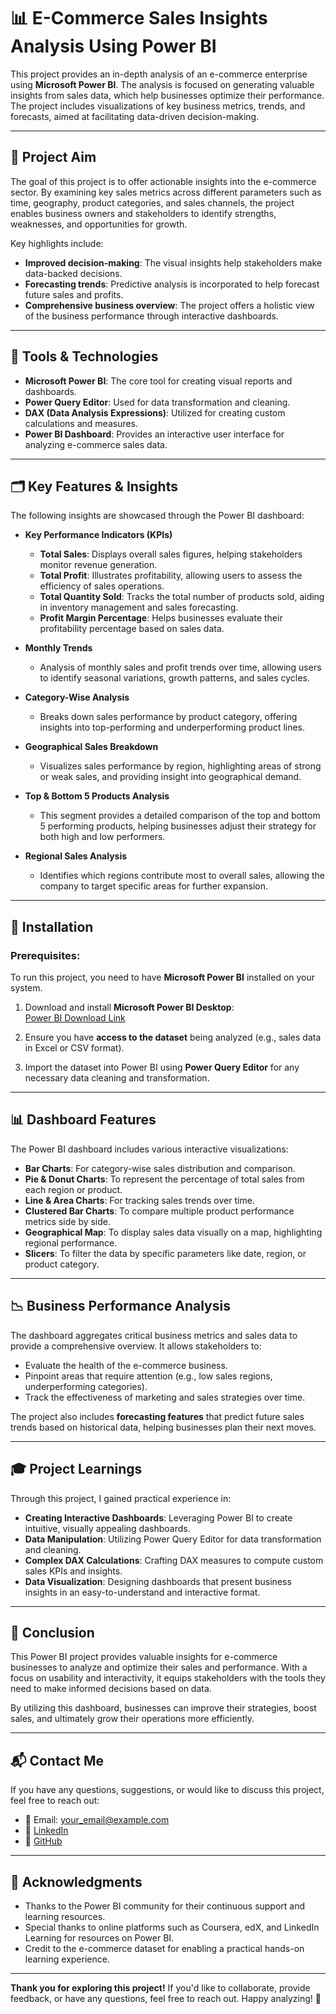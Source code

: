 # 📊 E-Commerce Sales Insights Analysis Using Power BI

This project provides an in-depth analysis of an e-commerce enterprise using **Microsoft Power BI**. The analysis is focused on generating valuable insights from sales data, which help businesses optimize their performance. The project includes visualizations of key business metrics, trends, and forecasts, aimed at facilitating data-driven decision-making.

---

## 🎯 Project Aim

The goal of this project is to offer actionable insights into the e-commerce sector. By examining key sales metrics across different parameters such as time, geography, product categories, and sales channels, the project enables business owners and stakeholders to identify strengths, weaknesses, and opportunities for growth.

Key highlights include:

- **Improved decision-making**: The visual insights help stakeholders make data-backed decisions.
- **Forecasting trends**: Predictive analysis is incorporated to help forecast future sales and profits.
- **Comprehensive business overview**: The project offers a holistic view of the business performance through interactive dashboards.

---

## 🧰 Tools & Technologies

- **Microsoft Power BI**: The core tool for creating visual reports and dashboards.
- **Power Query Editor**: Used for data transformation and cleaning.
- **DAX (Data Analysis Expressions)**: Utilized for creating custom calculations and measures.
- **Power BI Dashboard**: Provides an interactive user interface for analyzing e-commerce sales data.

---

## 🗂️ Key Features & Insights

The following insights are showcased through the Power BI dashboard:

- **Key Performance Indicators (KPIs)**  
  - **Total Sales**: Displays overall sales figures, helping stakeholders monitor revenue generation.
  - **Total Profit**: Illustrates profitability, allowing users to assess the efficiency of sales operations.
  - **Total Quantity Sold**: Tracks the total number of products sold, aiding in inventory management and sales forecasting.
  - **Profit Margin Percentage**: Helps businesses evaluate their profitability percentage based on sales data.

- **Monthly Trends**  
  - Analysis of monthly sales and profit trends over time, allowing users to identify seasonal variations, growth patterns, and sales cycles.

- **Category-Wise Analysis**  
  - Breaks down sales performance by product category, offering insights into top-performing and underperforming product lines.

- **Geographical Sales Breakdown**  
  - Visualizes sales performance by region, highlighting areas of strong or weak sales, and providing insight into geographical demand.

- **Top & Bottom 5 Products Analysis**  
  - This segment provides a detailed comparison of the top and bottom 5 performing products, helping businesses adjust their strategy for both high and low performers.

- **Regional Sales Analysis**  
  - Identifies which regions contribute most to overall sales, allowing the company to target specific areas for further expansion.

---

## 🔧 Installation

### Prerequisites:
To run this project, you need to have **Microsoft Power BI** installed on your system.

1. Download and install **Microsoft Power BI Desktop**:  
   [Power BI Download Link](https://powerbi.microsoft.com/en-us/downloads/)
   
2. Ensure you have **access to the dataset** being analyzed (e.g., sales data in Excel or CSV format).

3. Import the dataset into Power BI using **Power Query Editor** for any necessary data cleaning and transformation.

---

## 📊 Dashboard Features

The Power BI dashboard includes various interactive visualizations:

- **Bar Charts**: For category-wise sales distribution and comparison.
- **Pie & Donut Charts**: To represent the percentage of total sales from each region or product.
- **Line & Area Charts**: For tracking sales trends over time.
- **Clustered Bar Charts**: To compare multiple product performance metrics side by side.
- **Geographical Map**: To display sales data visually on a map, highlighting regional performance.
- **Slicers**: To filter the data by specific parameters like date, region, or product category.

---

## 📉 Business Performance Analysis

The dashboard aggregates critical business metrics and sales data to provide a comprehensive overview. It allows stakeholders to:

- Evaluate the health of the e-commerce business.
- Pinpoint areas that require attention (e.g., low sales regions, underperforming categories).
- Track the effectiveness of marketing and sales strategies over time.

The project also includes **forecasting features** that predict future sales trends based on historical data, helping businesses plan their next moves.

---

## 🎓 Project Learnings

Through this project, I gained practical experience in:

- **Creating Interactive Dashboards**: Leveraging Power BI to create intuitive, visually appealing dashboards.
- **Data Manipulation**: Utilizing Power Query Editor for data transformation and cleaning.
- **Complex DAX Calculations**: Crafting DAX measures to compute custom sales KPIs and insights.
- **Data Visualization**: Designing dashboards that present business insights in an easy-to-understand and interactive format.

---

## 🌱 Conclusion

This Power BI project provides valuable insights for e-commerce businesses to analyze and optimize their sales and performance. With a focus on usability and interactivity, it equips stakeholders with the tools they need to make informed decisions based on data.

By utilizing this dashboard, businesses can improve their strategies, boost sales, and ultimately grow their operations more efficiently.

---

## 📬 Contact Me

If you have any questions, suggestions, or would like to discuss this project, feel free to reach out:

- 📧 Email: [your_email@example.com](mailto:your_email@example.com)
- 🔗 [LinkedIn](https://www.linkedin.com/in/sanskriti-sourya-aagarwal8448/)
- 🐙 [GitHub](https://github.com/sanskriti-sourya)

---

## 👏 Acknowledgments

- Thanks to the Power BI community for their continuous support and learning resources.
- Special thanks to online platforms such as Coursera, edX, and LinkedIn Learning for resources on Power BI.
- Credit to the e-commerce dataset for enabling a practical hands-on learning experience.

---

**Thank you for exploring this project!** If you'd like to collaborate, provide feedback, or have any questions, feel free to reach out. Happy analyzing! 🌟
